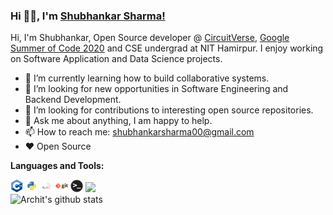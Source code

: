 ### Hi 👋🏽, I'm [Shubhankar Sharma!](http://shubhankarsharma00.tech/) 

Hi, I'm Shubhankar, Open Source developer @ [CircuitVerse](https://www.circuitverse.org/), [Google Summer of Code 2020](https://summerofcode.withgoogle.com/projects/#6595540122337280) and CSE undergrad at NIT Hamirpur. I enjoy working on Software Application and Data Science projects.

- 🌱 I’m currently learning how to build collaborative systems.
- 👯 I’m looking for new opportunities in Software Engineering and Backend Development.
- 🤔 I’m looking for contributions to interesting open source repositories.
- 💬 Ask me about anything, I am happy to help.
- 📫 How to reach me: shubhankarsharma00@gmail.com
- :heart: Open Source

**Languages and Tools:** 

<code><img height="20" src="https://raw.githubusercontent.com/github/explore/80688e429a7d4ef2fca1e82350fe8e3517d3494d/topics/cpp/cpp.png"></code>
<code><img height="20" src="https://raw.githubusercontent.com/github/explore/80688e429a7d4ef2fca1e82350fe8e3517d3494d/topics/python/python.png"></code>
<code><img height="20" src="https://raw.githubusercontent.com/github/explore/80688e429a7d4ef2fca1e82350fe8e3517d3494d/topics/mysql/mysql.png"></code>
<code><img height="20" src="https://raw.githubusercontent.com/github/explore/80688e429a7d4ef2fca1e82350fe8e3517d3494d/topics/git/git.png"></code>
<code><img height="20" src="https://raw.githubusercontent.com/github/explore/80688e429a7d4ef2fca1e82350fe8e3517d3494d/topics/terminal/terminal.png"></code>
<code><img height="20" src="https://upload.wikimedia.org/wikipedia/commons/6/62/Ruby_On_Rails_Logo.svg"></code>
<br>
![Archit's github stats](https://github-readme-stats.vercel.app/api/?username=shubhankarsharma00&show_icons=true&title_color=fff&icon_color=79ff97&text_color=9f9f9f&bg_color=151515)
